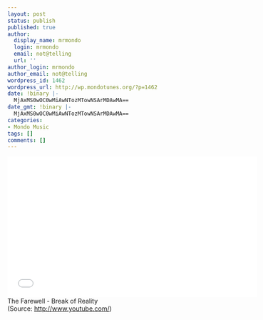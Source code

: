 ```yaml
---
layout: post
status: publish
published: true
author:
  display_name: mrmondo
  login: mrmondo
  email: not@telling
  url: ''
author_login: mrmondo
author_email: not@telling
wordpress_id: 1462
wordpress_url: http://wp.mondotunes.org/?p=1462
date: !binary |-
  MjAxMS0wOC0wMiAwNTozMTowNSArMDAwMA==
date_gmt: !binary |-
  MjAxMS0wOC0wMiAwNTozMTowNSArMDAwMA==
categories:
- Mondo Music
tags: []
comments: []
---
```

<iframe width="560" height="315" src="//www.youtube.com/embed/iTqW_2FRXuo" frameborder="0"> </iframe>
The Farewell - Break of Reality
<div class="attribution">(<span>Source:</span> <a href="http://www.youtube.com/">http://www.youtube.com/</a>)</div>
